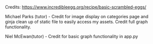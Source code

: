 Credits:
https://www.incredibleegg.org/recipe/basic-scrambled-eggs/

Michael Parks (tutor) - 
Credit for image display on categories page  and ginja clean up of static file to easily access my assets.
Credit full graph functionality.

Niel McEwan(tutor) -
Credit for basic graph functionality in app.py
